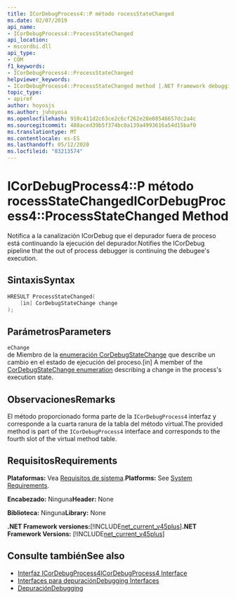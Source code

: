 ```yaml
---
title: ICorDebugProcess4::P método rocessStateChanged
ms.date: 02/07/2019
api_name:
- ICorDebugProcess4::ProcessStateChanged
api_location:
- mscordbi.dll
api_type:
- COM
f1_keywords:
- ICorDebugProcess4::ProcessStateChanged
helpviewer_keywords:
- ICorDebugProcess4::ProcessStateChanged method [.NET Framework debugging]
topic_type:
- apiref
author: hoyosjs
ms.author: juhoyosa
ms.openlocfilehash: 910c411d2c63ce2c6cf262e28e08546657dc2a4c
ms.sourcegitcommit: 488aced39b5f374bc0a139a4993616a54d15baf0
ms.translationtype: MT
ms.contentlocale: es-ES
ms.lasthandoff: 05/12/2020
ms.locfileid: "83213574"
---
```

# <a name="icordebugprocess4processstatechanged-method"></a><span data-ttu-id="5bbb7-102">ICorDebugProcess4::P método rocessStateChanged</span><span class="sxs-lookup"><span data-stu-id="5bbb7-102">ICorDebugProcess4::ProcessStateChanged Method</span></span>

<span data-ttu-id="5bbb7-103">Notifica a la canalización ICorDebug que el depurador fuera de proceso está continuando la ejecución del depurador.</span><span class="sxs-lookup"><span data-stu-id="5bbb7-103">Notifies the ICorDebug pipeline that the out of process debugger is continuing the debugee's execution.</span></span>

## <a name="syntax"></a><span data-ttu-id="5bbb7-104">Sintaxis</span><span class="sxs-lookup"><span data-stu-id="5bbb7-104">Syntax</span></span>

```cpp
HRESULT ProcessStateChanged(
    [in] CorDebugStateChange change
);
```

## <a name="parameters"></a><span data-ttu-id="5bbb7-105">Parámetros</span><span class="sxs-lookup"><span data-stu-id="5bbb7-105">Parameters</span></span>

 `eChange`\
<span data-ttu-id="5bbb7-106">de Miembro de la [enumeración CorDebugStateChange](cordebugstatechange-enumeration.md) que describe un cambio en el estado de ejecución del proceso.</span><span class="sxs-lookup"><span data-stu-id="5bbb7-106">[in] A member of the [CorDebugStateChange enumeration](cordebugstatechange-enumeration.md) describing a change in the process's execution state.</span></span>

## <a name="remarks"></a><span data-ttu-id="5bbb7-107">Observaciones</span><span class="sxs-lookup"><span data-stu-id="5bbb7-107">Remarks</span></span>

<span data-ttu-id="5bbb7-108">El método proporcionado forma parte de la `ICorDebugProcess4` interfaz y corresponde a la cuarta ranura de la tabla del método virtual.</span><span class="sxs-lookup"><span data-stu-id="5bbb7-108">The provided method is part of the `ICorDebugProcess4` interface and corresponds to the fourth slot of the virtual method table.</span></span>

## <a name="requirements"></a><span data-ttu-id="5bbb7-109">Requisitos</span><span class="sxs-lookup"><span data-stu-id="5bbb7-109">Requirements</span></span>

 <span data-ttu-id="5bbb7-110">**Plataformas:** Vea [Requisitos de sistema](../../get-started/system-requirements.md).</span><span class="sxs-lookup"><span data-stu-id="5bbb7-110">**Platforms:** See [System Requirements](../../get-started/system-requirements.md).</span></span>

 <span data-ttu-id="5bbb7-111">**Encabezado:** Ninguna</span><span class="sxs-lookup"><span data-stu-id="5bbb7-111">**Header:** None</span></span>

 <span data-ttu-id="5bbb7-112">**Biblioteca:** Ninguna</span><span class="sxs-lookup"><span data-stu-id="5bbb7-112">**Library:** None</span></span>

 <span data-ttu-id="5bbb7-113">**.NET Framework versiones:**[!INCLUDE[net_current_v45plus](../../../../includes/net-current-v20plus-md.md)]</span><span class="sxs-lookup"><span data-stu-id="5bbb7-113">**.NET Framework Versions:** [!INCLUDE[net_current_v45plus](../../../../includes/net-current-v20plus-md.md)]</span></span>

## <a name="see-also"></a><span data-ttu-id="5bbb7-114">Consulte también</span><span class="sxs-lookup"><span data-stu-id="5bbb7-114">See also</span></span>

- [<span data-ttu-id="5bbb7-115">Interfaz ICorDebugProcess4</span><span class="sxs-lookup"><span data-stu-id="5bbb7-115">ICorDebugProcess4 Interface</span></span>](icordebugprocess4-interface.md)
- [<span data-ttu-id="5bbb7-116">Interfaces para depuración</span><span class="sxs-lookup"><span data-stu-id="5bbb7-116">Debugging Interfaces</span></span>](debugging-interfaces.md)
- [<span data-ttu-id="5bbb7-117">Depuración</span><span class="sxs-lookup"><span data-stu-id="5bbb7-117">Debugging</span></span>](index.md)
